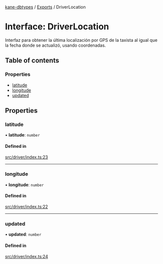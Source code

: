 [kane-dbtypes](../README.md) / [Exports](../modules.md) / DriverLocation

# Interface: DriverLocation

Interfaz para obtener la última localización por GPS de la taxista
al igual que la fecha donde se actualizó, usando coordenadas.

## Table of contents

### Properties

- [latitude](DriverLocation.md#latitude)
- [longitude](DriverLocation.md#longitude)
- [updated](DriverLocation.md#updated)

## Properties

### latitude

• **latitude**: `number`

#### Defined in

[src/driver/index.ts:23](https://github.com/gatitolabs/kane-dbtypes/blob/73714e6/src/driver/index.ts#L23)

___

### longitude

• **longitude**: `number`

#### Defined in

[src/driver/index.ts:22](https://github.com/gatitolabs/kane-dbtypes/blob/73714e6/src/driver/index.ts#L22)

___

### updated

• **updated**: `number`

#### Defined in

[src/driver/index.ts:24](https://github.com/gatitolabs/kane-dbtypes/blob/73714e6/src/driver/index.ts#L24)
